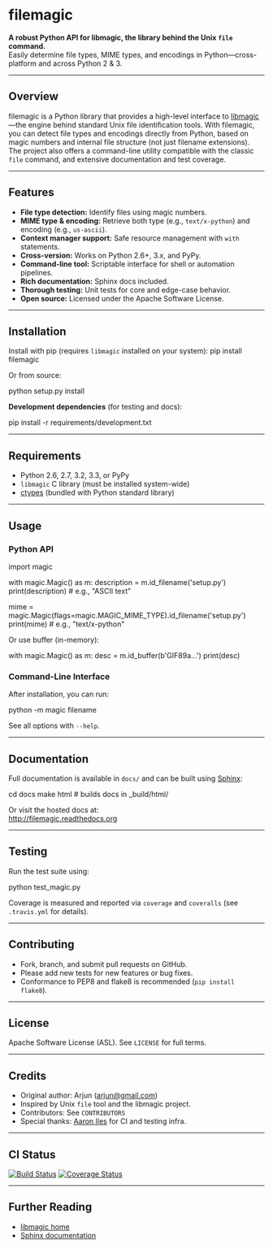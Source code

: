 # filemagic

**A robust Python API for libmagic, the library behind the Unix `file` command.**  
Easily determine file types, MIME types, and encodings in Python—cross-platform and across Python 2 & 3.

---

## Overview

filemagic is a Python library that provides a high-level interface to [libmagic](https://darwinsys.com/file/)—the engine behind standard Unix file identification tools. With filemagic, you can detect file types and encodings directly from Python, based on magic numbers and internal file structure (not just filename extensions). The project also offers a command-line utility compatible with the classic `file` command, and extensive documentation and test coverage.

---

## Features

- **File type detection:** Identify files using magic numbers.
- **MIME type & encoding:** Retrieve both type (e.g., `text/x-python`) and encoding (e.g., `us-ascii`).
- **Context manager support:** Safe resource management with `with` statements.
- **Cross-version:** Works on Python 2.6+, 3.x, and PyPy.
- **Command-line tool:** Scriptable interface for shell or automation pipelines.
- **Rich documentation:** Sphinx docs included.
- **Thorough testing:** Unit tests for core and edge-case behavior.
- **Open source:** Licensed under the Apache Software License.

---

## Installation

Install with pip (requires `libmagic` installed on your system):
pip install filemagic

Or from source:

python setup.py install


**Development dependencies** (for testing and docs):

pip install -r requirements/development.txt


---

## Requirements

- Python 2.6, 2.7, 3.2, 3.3, or PyPy
- `libmagic` C library (must be installed system-wide)
- [ctypes](https://docs.python.org/3/library/ctypes.html) (bundled with Python standard library)

---

## Usage

### Python API

import magic

with magic.Magic() as m:
description = m.id_filename('setup.py')
print(description) # e.g., "ASCII text"

mime = magic.Magic(flags=magic.MAGIC_MIME_TYPE).id_filename('setup.py')
print(mime)  # e.g., "text/x-python"


Or use buffer (in-memory):

with magic.Magic() as m:
desc = m.id_buffer(b'GIF89a...')
print(desc)


### Command-Line Interface

After installation, you can run:

python -m magic <options> filename


See all options with `--help`.

---

## Documentation

Full documentation is available in `docs/` and can be built using [Sphinx](https://www.sphinx-doc.org/):

cd docs
make html # builds docs in _build/html/


Or visit the hosted docs at:  
http://filemagic.readthedocs.org

---

## Testing

Run the test suite using:

python test_magic.py


Coverage is measured and reported via `coverage` and `coveralls` (see `.travis.yml` for details).

---

## Contributing

- Fork, branch, and submit pull requests on GitHub.
- Please add new tests for new features or bug fixes.
- Conformance to PEP8 and flake8 is recommended (`pip install flake8`).

---

## License

Apache Software License (ASL). See `LICENSE` for full terms.

---

## Credits

- Original author: Arjun (arjun@gmail.com)
- Inspired by Unix `file` tool and the libmagic project.
- Contributors: See `CONTRIBUTORS`
- Special thanks: [Aaron Iles](mailto:aaron.iles+travis-ci@gmail.com) for CI and testing infra.

---

## CI Status

[![Build Status](https://travis-ci.org/yourusername/filemagic.svg?branch=master)](https://travis-ci.org/yourusername/filemagic)
[![Coverage Status](https://coveralls.io/repos/github/yourusername/filemagic/badge.svg?branch=master)](https://coveralls.io/github/yourusername/filemagic?branch=master)

---

## Further Reading

- [libmagic home](https://darwinsys.com/file/)
- [Sphinx documentation](https://www.sphinx-doc.org/)



